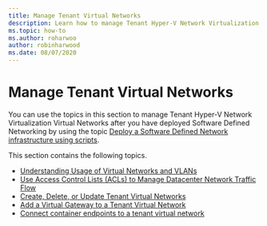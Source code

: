 ```yaml
---
title: Manage Tenant Virtual Networks
description: Learn how to manage Tenant Hyper-V Network Virtualization Virtual Networks after you have deployed Software Defined Networking.
ms.topic: how-to
ms.author: roharwoo
author: robinharwood
ms.date: 08/07/2020
---
```

# Manage Tenant Virtual Networks

You can use the topics in this section to manage Tenant Hyper-V Network Virtualization Virtual Networks after you have deployed Software Defined Networking by using the topic [Deploy a Software Defined Network infrastructure using scripts](../../sdn/deploy/Deploy-a-Software-Defined-Network-infrastructure-using-scripts.md).

This section contains the following topics.

- [Understanding Usage of Virtual Networks and VLANs](Understanding-Usage-of-Virtual-Networks-and-VLANs.md)
- [Use Access Control Lists (ACLs) to Manage Datacenter Network Traffic Flow](/azure/azure-local/manage/use-datacenter-firewall-powershell?context=/windows-server/context/windows-server-edge-networking)
- [Create, Delete, or Update Tenant Virtual Networks](Create,-Delete,-or-Update-Tenant-Virtual-Networks.md)
- [Add a Virtual Gateway to a Tenant Virtual Network](Add-a-Virtual-Gateway-to-a-Tenant-Virtual-Network.md)
- [Connect container endpoints to a tenant virtual network](Connect-container-endpoints-to-a-Tenant-Virtual-Network.md)
